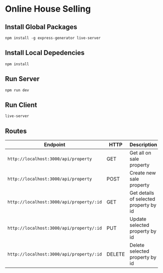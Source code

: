 # Online House Selling

## Install Global Packages

`npm install -g express-generator live-server`

## Install Local Depedencies

`npm install`

## Run Server

`npm run dev`

## Run Client

`live-server`

## Routes

Endpoint                                 | HTTP   | Description
---------------------------------------- | ------ | --------------------------------------
`http://localhost:3000/api/property`     | GET    | Get all on sale property               |
`http://localhost:3000/api/property`     | POST   | Create new sale property               |
`http://localhost:3000/api/property/:id` | GET    | Get details of selected property by id |
`http://localhost:3000/api/property/:id` | PUT    | Update selected property by id         |
`http://localhost:3000/api/property/:id` | DELETE | Delete selected property by id         |
